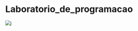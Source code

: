 # Laboratorio_de_programacao
![j](https://user-images.githubusercontent.com/97111394/155163310-0a96e7a7-d3a0-4854-92e0-e5be500265d5.png)
